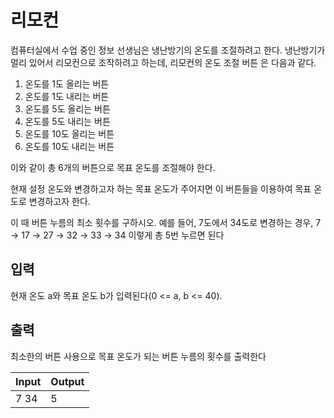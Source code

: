# 리모컨

컴퓨터실에서 수업 중인 정보 선생님은 냉난방기의 온도를 조절하려고 한다.
냉난방기가 멀리 있어서 리모컨으로 조작하려고 하는데, 리모컨의 온도 조절 버튼
은 다음과 같다.
 1) 온도를 1도 올리는 버튼
 2) 온도를 1도 내리는 버튼
 3) 온도를 5도 올리는 버튼
 4) 온도를 5도 내리는 버튼
 5) 온도를 10도 올리는 버튼
 6) 온도를 10도 내리는 버튼
 
이와 같이 총 6개의 버튼으로 목표 온도를 조절해야 한다.

현재 설정 온도와 변경하고자 하는 목표 온도가 주어지면 이 버튼들을 이용하여
목표 온도로 변경하고자 한다.

이 때 버튼 누름의 최소 횟수를 구하시오. 예를 들어, 7도에서 34도로 변경하는 경우,
7 → 17 → 27 → 32 → 33 → 34
 이렇게 총 5번 누르면 된다

**입력**
---
현재 온도 a와 목표 온도 b가 입력된다(0 <= a, b <= 40). 

**출력**
---
최소한의 버튼 사용으로 목표 온도가 되는 버튼 누름의 횟수를 출력한다

| Input     | Output |
| --------- |--------|
| 7 34      | 5      |
